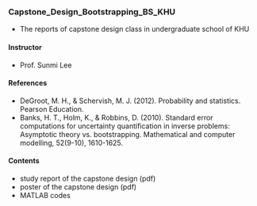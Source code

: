 ### Capstone_Design_Bootstrapping_BS_KHU
  
- The reports of capstone design class in undergraduate school of KHU

#### Instructor
- Prof. Sunmi Lee

#### References
- DeGroot, M. H., & Schervish, M. J. (2012). Probability and statistics. Pearson Education.  
- Banks, H. T., Holm, K., & Robbins, D. (2010). Standard error computations for uncertainty quantification in inverse problems: Asymptotic theory vs. bootstrapping. Mathematical and computer modelling, 52(9-10), 1610-1625.
  
#### Contents
- study report of the capstone design (pdf)
- poster of the capstone design (pdf)
- MATLAB codes
